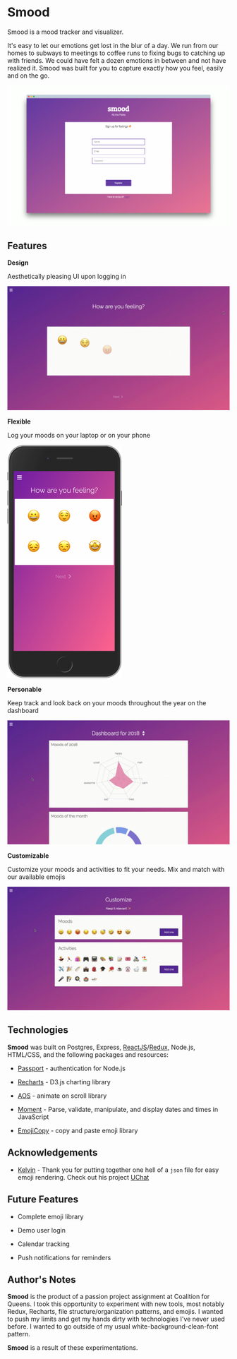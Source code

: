 # Smood

Smood is a mood tracker and visualizer. 

It's easy to let our emotions get lost in the blur of a day. We run from our homes to subways to meetings to coffee runs to fixing bugs to catching up with friends. We could have felt a dozen emotions in between and not have realized it. Smood was built for you to capture exactly how you feel, easily and on the go. 

![Signup](./assets/register-screely.png)

## Features 

**Design**

Aesthetically pleasing UI upon logging in 

![Home](./assets/home.gif)

**Flexible**

Log your moods on your laptop or on your phone 

<img src="./assets/home-mobile.png" width=260/>

**Personable**

Keep track and look back on your moods throughout the year on the dashboard 

![Dashboard](./assets/dashboard.gif)

**Customizable**

Customize your moods and activities to fit your needs. Mix and match with our available emojis 

![Customize](./assets/customize.gif)

## Technologies 

**Smood** was built on Postgres, Express, [ReactJS](https://reactjs.org/)/[Redux](https://redux.js.org/), Node.js, HTML/CSS, and the following packages and resources: 

* [Passport](http://www.passportjs.org/) - authentication for Node.js

* [Recharts](http://recharts.org/#/en-US/) - D3.js charting library 

* [AOS](https://michalsnik.github.io/aos/) - animate on scroll library 

* [Moment](https://www.npmjs.com/package/moment) - Parse, validate, manipulate, and display dates and times in JavaScript

* [EmojiCopy](https://www.emojicopy.com/) - copy and paste emoji library

## Acknowledgements 

* [Kelvin](https://github.com/kelvinrod9331) - Thank you for putting together one hell of a `json` file for easy emoji rendering. Check out his project [UChat](https://github.com/KelvinRod9331/uchat) 


## Future Features 

* Complete emoji library 

* Demo user login 

* Calendar tracking 

* Push notifications for reminders 

## Author's Notes  

**Smood** is the product of a passion project assignment at Coalition for Queens. I took this opportunity to experiment with new tools, most notably Redux, Recharts, file structure/organization patterns, and emojis. I wanted to push my limits and get my hands dirty with technologies I've never used before. I wanted to go outside of my usual white-background-clean-font pattern. 

**Smood** is a result of these experimentations. 